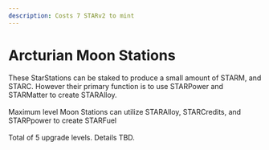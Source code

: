 ```yaml
---
description: Costs 7 STARv2 to mint
---
```


# Arcturian Moon Stations

These StarStations can be staked to produce a small amount of STARM, and STARC. However their primary function is to use STARPower and STARMatter to create STARAlloy. \
\
Maximum level Moon Stations can utilize STARAlloy, STARCredits, and STARPpower to create STARFuel\
\
Total of 5 upgrade levels. Details TBD.&#x20;
